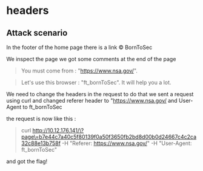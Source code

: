 # headers

## Attack scenario

In the footer of the home page there is a link © BornToSec

We inspect the page we got some comments at the end of the page

> You must come from : "https://www.nsa.gov/".

>	Let's use this browser : "ft_bornToSec". It will help you a lot.

We need to change the headers in the request to do that we sent a request using curl and changed referer header to "https://www.nsa.gov/
and User-Agent to ft_bornToSec

the request is now like this :

> curl http://10.12.176.141/\?page\=b7e44c7a40c5f80139f0a50f3650fb2bd8d00b0d24667c4c2ca32c88e13b758f 
> -H "Referer: https://www.nsa.gov/" 
> -H "User-Agent: ft_bornToSec"


and got the flag!
